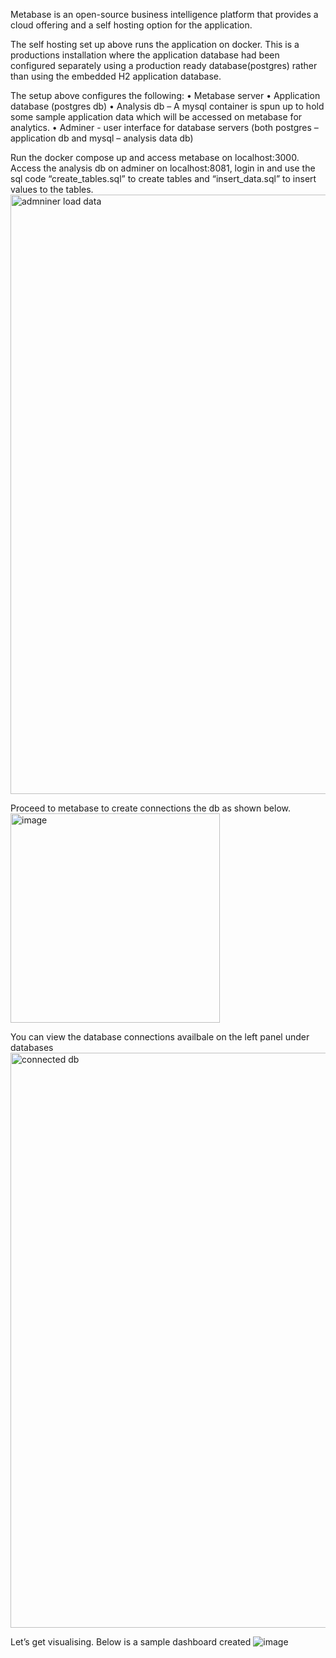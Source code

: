 Metabase is an open-source business intelligence platform that provides a cloud offering and a self hosting option for the application.

The self hosting set up above runs the application on docker. This is a productions installation where the application database had been configured separately using a production ready database(postgres) rather than using the embedded H2 application database.

The setup above configures the following:
•	Metabase server 
•	Application database (postgres db)
•	Analysis db – A mysql container is spun up to hold some sample application data which will be accessed on metabase for analytics.
•	Adminer - user interface for database servers (both postgres – application db and mysql – analysis data db)

Run the docker compose up and access metabase on localhost:3000.
Access the analysis db on adminer on localhost:8081, login in and use the sql code “create_tables.sql” to create tables and “insert_data.sql” to insert values to the tables.
<img width="959" alt="admniner load data" src="https://github.com/user-attachments/assets/59c307cf-a38a-4f0f-8a67-196a16f51dc4" />

Proceed to metabase to create connections the db as shown below.
<img width="335" alt="image" src="https://github.com/user-attachments/assets/fd6bf487-a8c5-4d2d-b469-1b9a16028378" />

You can view the database connections availbale on the left panel under databases
<img width="920" alt="connected db" src="https://github.com/user-attachments/assets/fe093569-6401-445f-ab87-cc7d6ee78f1a" />

Let’s get visualising.
Below is a sample dashboard created
![image](https://github.com/user-attachments/assets/a66463db-25f8-4805-bdcd-df87bf063ce0)



